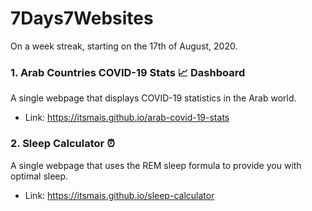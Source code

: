 # 7Days7Websites
On a week streak, starting on the 17th of August, 2020.
### 1. Arab Countries COVID-19 Stats :chart_with_upwards_trend: Dashboard
A single webpage that displays COVID-19 statistics in the Arab world.
- Link: https://itsmais.github.io/arab-covid-19-stats
### 2. Sleep Calculator :alarm_clock:
A single webpage that uses the REM sleep formula to provide you with optimal sleep.
- Link: https://itsmais.github.io/sleep-calculator

